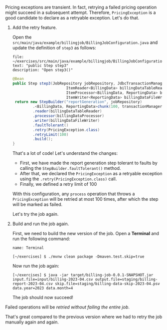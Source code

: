 Pricing exceptions are transient. In fact, retrying a failed pricing operation might succeed in a subsequent attempt. Therefore, `PricingException` is a good candidate to declare as a retryable exception. Let's do that.

1. Add the retry feature.

   Open the `src/main/java/example/billingjob/BillingJobConfiguration.java` and update the definition of `step3` as follows:

   ```editor:select-matching-text
   file: ~/exercises/src/main/java/example/billingjob/BillingJobConfiguration.java
   text: "public Step step3"
   description: "Open step3()"
   ```

   ```java
   @Bean
   public Step step3(JobRepository jobRepository, JdbcTransactionManager transactionManager,
   						   ItemReader<BillingData> billingDataTableReader,
   						   ItemProcessor<BillingData, ReportingData> billingDataProcessor,
   						   ItemWriter<ReportingData> billingDataFileWriter) {
   	return new StepBuilder("reportGeneration", jobRepository)
   			.<BillingData, ReportingData>chunk(100, transactionManager)
   			.reader(billingDataTableReader)
   			.processor(billingDataProcessor)
   			.writer(billingDataFileWriter)
   			.faultTolerant()
   			.retry(PricingException.class)
   			.retryLimit(100)
   			.build();
   }
   ```

   That's a lot of code! Let's understand the changes:

   - First, we have made the report generation step tolerant to faults by calling the `StepBuilder.faultTolerant()` method.
   - After that, we declared the `PricingException` as a retryable exception using the `.retry(PricingException.class)` call.
   - Finally, we defined a retry limit of 100

   With this configuration, any `process` operation that throws a `PricingException` will be retried at most 100 times, after which the step will be marked as failed.

   Let's try the job again.

1. Build and run the job again.

   First, we need to build the new version of the job. Open a **Terminal** and run the following command:

   ```dashboard:open-dashboard
   name: Terminal
   ```

   ```shell
   [~/exercises] $ ./mvnw clean package -Dmaven.test.skip=true
   ```

   Now run the job again:

   ```shell
   [~/exercises] $ java -jar target/billing-job-0.0.1-SNAPSHOT.jar input.file=input/billing-2023-04.csv output.file=staging/billing-report-2023-04.csv skip.file=staging/billing-data-skip-2023-04.psv data.year=2023 data.month=4
   ```

   The job should now succeed!

Failed operations will be _retried without failing the entire job_.

That's great compared to the previous version where we had to retry the job manually again and again.
